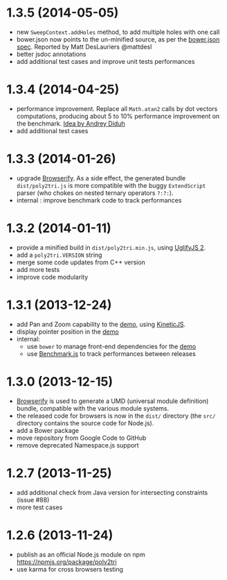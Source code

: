 [demo]: http://r3mi.github.io/poly2tri.js
[Browserify]: http://browserify.org/

<a name="1.3.5"></a>
# 1.3.5 (2014-05-05)

- new `SweepContext.addHoles` method, to add multiple holes with one call
- bower.json now points to the un-minified source, as per the [bower.json spec](https://github.com/bower/bower.json-spec).
  Reported by Matt DesLauriers @mattdesl
- better jsdoc annotations
- add additional test cases and improve unit tests performances

<a name="1.3.4"></a>
# 1.3.4 (2014-04-25)

- performance improvement. Replace all `Math.atan2` calls by dot vectors computations, producing about
  5 to 10% performance improvement on the benchmark.
  [Idea by Andrey Diduh](https://groups.google.com/forum/#!topic/poly2tri/gDpr3lj3p0I)
- add additional test cases

<a name="1.3.3"></a>
# 1.3.3 (2014-01-26)

- upgrade [Browserify]. As a side effect, the generated bundle `dist/poly2tri.js` 
  is more compatible with the buggy `ExtendScript` parser (who chokes on 
  nested ternary operators `?:?:`).
- internal : improve benchmark code to track performances

<a name="1.3.2"></a>
# 1.3.2 (2014-01-11)

- provide a minified build in `dist/poly2tri.min.js`, 
  using [UglifyJS 2](https://github.com/mishoo/UglifyJS2).
- add a `poly2tri.VERSION` string
- merge some code updates from C++ version
- add more tests
- improve code modularity

<a name="1.3.1"></a>
# 1.3.1 (2013-12-24)

- add Pan and Zoom capability to the [demo], using [KineticJS](http://kineticjs.com/).
- display pointer position in the [demo]
- internal:
    - use `bower` to manage front-end dependencies for the [demo]
    - use [Benchmark.js](http://benchmarkjs.com/) to track performances between releases

<a name="1.3.0"></a>
# 1.3.0 (2013-12-15)

- [Browserify] is used to generate a UMD (universal module definition) 
  bundle, compatible with the various module systems. 
- the released code for browsers is now in the `dist/` directory 
  (the `src/` directory contains the source code for Node.js).
- add a Bower package
- move repository from Google Code to GitHub
- remove deprecated Namespace.js support

<a name="1.2.7"></a>
# 1.2.7 (2013-11-25)

- add additional check from Java version for intersecting constraints (issue #88)
- more test cases

<a name="1.2.6"></a>
# 1.2.6 (2013-11-24)

- publish as an official Node.js module on npm <https://npmjs.org/package/poly2tri>
- use karma for cross browsers testing

